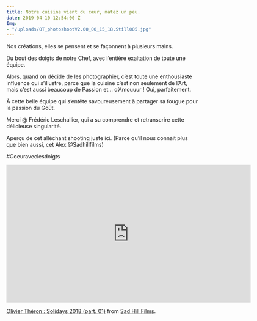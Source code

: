 ```yaml
---
title: Notre cuisine vient du cœur, matez un peu.
date: 2019-04-10 12:54:00 Z
Img:
- "/uploads/OT_photoshootV2.00_00_15_18.Still005.jpg"
---
```


Nos créations, elles se pensent et se façonnent à plusieurs mains.

Du bout des doigts de notre Chef, avec l’entière exaltation de toute une équipe.

Alors, quand on décide de les photographier, c’est toute une enthousiaste influence qui s’illustre, parce que la cuisine c’est non seulement de l’Art, mais c’est aussi beaucoup de Passion et… d’Amouuur ! Oui, parfaitement.

À cette belle équipe qui s’entête savoureusement à partager sa fougue pour la passion du Goût.

Merci @ Frédéric Leschallier, qui a su comprendre et retranscrire cette délicieuse singularité.

Aperçu de cet alléchant shooting juste ici. (Parce qu’il nous connait plus que bien aussi, cet Alex @Sadhillfilms)

\#Coeuraveclesdoigts

<iframe src="https://player.vimeo.com/322479038" width="640" height="360" frameborder="0" webkitallowfullscreen mozallowfullscreen allowfullscreen></iframe>

<p><a href="https://vimeo.com/322479038">Olivier Théron : Solidays 2018 (part. 01)</a> from <a href="https://vimeo.com/sadhillfilms">Sad Hill Films</a>.</p>
